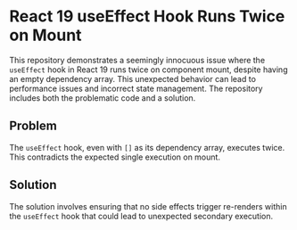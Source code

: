 # React 19 useEffect Hook Runs Twice on Mount

This repository demonstrates a seemingly innocuous issue where the `useEffect` hook in React 19 runs twice on component mount, despite having an empty dependency array.  This unexpected behavior can lead to performance issues and incorrect state management.  The repository includes both the problematic code and a solution.

## Problem

The `useEffect` hook, even with `[]` as its dependency array, executes twice. This contradicts the expected single execution on mount.

## Solution

The solution involves ensuring that no side effects trigger re-renders within the `useEffect` hook that could lead to unexpected secondary execution.